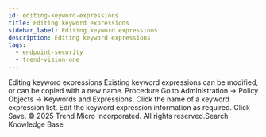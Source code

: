 ```yaml
---
id: editing-keyword-expressions
title: Editing keyword expressions
sidebar_label: Editing keyword expressions
description: Editing keyword expressions
tags:
  - endpoint-security
  - trend-vision-one
---
```


 Editing keyword expressions Existing keyword expressions can be modified, or can be copied with a new name. Procedure Go to Administration → Policy Objects → Keywords and Expressions. Click the name of a keyword expression list. Edit the keyword expression information as required. Click Save. © 2025 Trend Micro Incorporated. All rights reserved.Search Knowledge Base